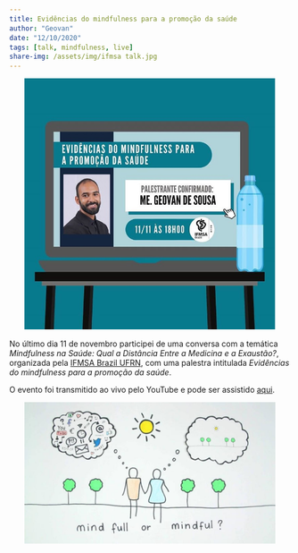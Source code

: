 ```yaml
---
title: Evidências do mindfulness para a promoção da saúde
author: "Geovan"
date: "12/10/2020"
tags: [talk, mindfulness, live]
share-img: /assets/img/ifmsa talk.jpg
---
```


<p align="center">
  <img src="/assets/img/ifmsa talk.jpg" width="450">
</p>

No último dia 11 de novembro participei de uma conversa com a temática *Mindfulness na Saúde: Qual a Distância Entre a Medicina e a Exaustão?*, organizada pela [IFMSA Brazil UFRN](https://www.instagram.com/ifmsabrazil_ufrn/), com uma palestra intitulada *Evidências do mindfulness para a promoção da saúde*.

O evento foi transmitido ao vivo pelo YouTube e pode ser assistido [aqui](https://www.youtube.com/watch?v=uzuyygl22To).

<p align="center">
  <img src="/assets/img/mindful.jpg" width="450">
 </p>
